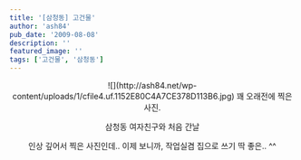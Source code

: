 ```yaml
---
title: '[삼청동] 고건물'
author: 'ash84'
pub_date: '2009-08-08'
description: ''
featured_image: ''
tags: ['고건물', '삼청동']
---
```



<div style="TEXT-ALIGN: center">![](http://ash84.net/wp-content/uploads/1/cfile4.uf.1152E80C4A7CE378D113B6.jpg) 꽤 오래전에 찍은 사진.

삼청동 여자친구와 처음 간날

인상 깊어서 찍은 사진인데.. 이제 보니까, 작업실겸 집으로 쓰기 딱 좋은.. ^^

</div>

